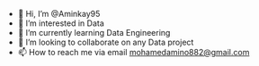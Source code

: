 - 👋 Hi, I’m @Aminkay95
- 👀 I’m interested in Data  
- 🌱 I’m currently learning Data Engineering 
- 💞️ I’m looking to collaborate on any Data project
- 📫 How to reach me via email mohamedamino882@gmail.com 

<!---
Aminkay95/Aminkay95 is a ✨ special ✨ repository because its `README.md` (this file) appears on your GitHub profile.
You can click the Preview link to take a look at your changes.
--->
